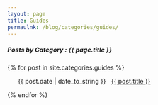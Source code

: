 ```yaml
---
layout: page
title: Guides
permaulnk: /blog/categories/guides/
---
```


<h5> Posts by Category : {{ page.title }} </h5>

<div class="card">
{% for post in site.categories.guides %}
 <ul class="category-posts"><span>{{ post.date | date_to_string }}</span> &nbsp; <a href="{{ post.url }}">{{ post.title }}</a></ul>
{% endfor %}
</div>